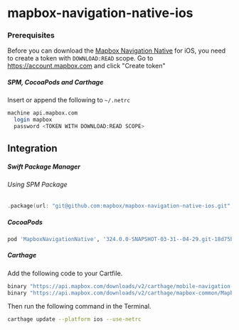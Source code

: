 # mapbox-navigation-native-ios

### Prerequisites

Before you can download the [Mapbox Navigation Native](https://github.com/mapbox/mapbox-navigation-native) for iOS, you need to create a token with `DOWNLOAD:READ` scope.
Go to https://account.mapbox.com and click "Create token"

##### SPM, CocoaPods and Carthage
Insert or append the following to `~/.netrc`

```bash
machine api.mapbox.com
  login mapbox
  password <TOKEN WITH DOWNLOAD:READ SCOPE>
```

## Integration

##### Swift Package Manager

###### Using SPM Package

```swift
.package(url: "git@github.com:mapbox/mapbox-navigation-native-ios.git", from: "324.0.0-SNAPSHOT-03-31--04-29.git-18d75be-SNAPSHOT.0331T1430Z.3aed681"),
```

##### CocoaPods

```ruby
pod 'MapboxNavigationNative', '324.0.0-SNAPSHOT-03-31--04-29.git-18d75be-SNAPSHOT.0331T1430Z.3aed681'
```

##### Carthage

Add the following code to your Cartfile.

```bash
binary "https://api.mapbox.com/downloads/v2/carthage/mobile-navigation-native/MapboxNavigationNative.json" == 324.0.0-SNAPSHOT-03-31--04-29.git-18d75be-SNAPSHOT.0331T1430Z.3aed681
binary "https://api.mapbox.com/downloads/v2/carthage/mapbox-common/MapboxCommon-ios.json" == 24.11.0-SNAPSHOT-03-31--04-29.git-18d75be
```

Then run the following command in the Terminal.
```bash
carthage update --platform ios --use-netrc
```
